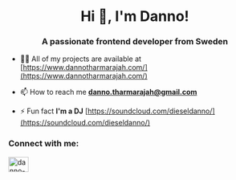 ﻿<h1 align="center">Hi 👋, I'm Danno!</h1>
<h3 align="center">A passionate frontend developer from Sweden</h3>

- 👨‍💻 All of my projects are available at [https://www.dannotharmarajah.com/](https://www.dannotharmarajah.com/)

- 📫 How to reach me **danno.tharmarajah@gmail.com**

- ⚡ Fun fact **I'm a DJ** [https://soundcloud.com/dieseldanno/](https://soundcloud.com/dieseldanno/)

<h3 align="left">Connect with me:</h3>
<p align="left">
<a href="https://linkedin.com/in/danno-tharmarajah-2353566b" target="_blank"><img align="center" src="https://raw.githubusercontent.com/rahuldkjain/github-profile-readme-generator/master/src/images/icons/Social/linked-in-alt.svg" alt="danno-tharmarajah-2353566b" height="30" width="40" /></a>
</p>
